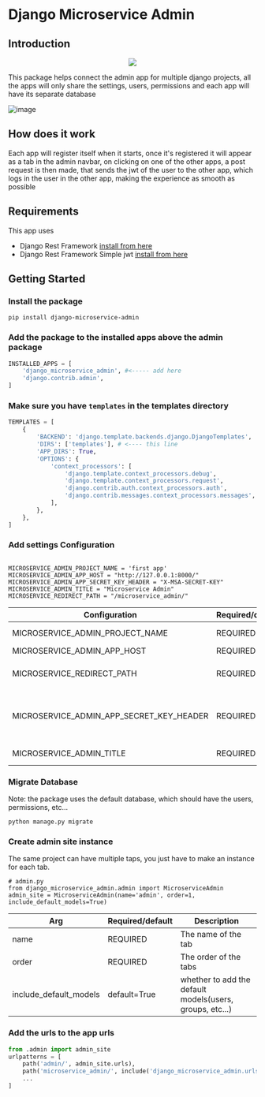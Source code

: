 # Django Microservice Admin
## Introduction
<p align="center">
<img  src="https://user-images.githubusercontent.com/36309814/196048602-78de66a3-9e90-4598-bc77-6b4c4cb943fd.png">
</p>


This package helps connect the admin app for multiple django projects,
all the apps will only share the settings, users, permissions
and each app will have its separate database 

![image](https://user-images.githubusercontent.com/36309814/196048158-bd327cbf-a362-4651-9ff5-c6155c6b86bd.png)


## How does it work
Each app will register itself when it starts, once it's registered it will appear as a tab in the admin navbar, 
on clicking on one of the other apps, a post request is then made, that sends the jwt of the user to the other app, which logs in the user in the other app, making the experience as smooth as possible


## Requirements
This app uses 
- Django Rest Framework [install from here](https://www.django-rest-framework.org/#installation)
- Django Rest Framework Simple jwt [install from here](https://django-rest-framework-simplejwt.readthedocs.io/en/latest/getting_started.html#installation)

## Getting Started
### Install the package
```
pip install django-microservice-admin
```

### Add the package to the installed apps above the admin package
```python
INSTALLED_APPS = [
    'django_microservice_admin', #<----- add here 
    'django.contrib.admin',
]
```

### Make sure you have `templates` in the templates directory
```python
TEMPLATES = [
    {
        'BACKEND': 'django.template.backends.django.DjangoTemplates',
        'DIRS': ['templates'], # <---- this line
        'APP_DIRS': True,
        'OPTIONS': {
            'context_processors': [
                'django.template.context_processors.debug',
                'django.template.context_processors.request',
                'django.contrib.auth.context_processors.auth',
                'django.contrib.messages.context_processors.messages',
            ],
        },
    },
]
```


### Add settings Configuration 
```

MICROSERVICE_ADMIN_PROJECT_NAME = 'first app'
MICROSERVICE_ADMIN_APP_HOST = "http://127.0.0.1:8000/"
MICROSERVICE_ADMIN_APP_SECRET_KEY_HEADER = "X-MSA-SECRET-KEY"
MICROSERVICE_ADMIN_TITLE = "Microservice Admin"
MICROSERVICE_REDIRECT_PATH = "/microservice_admin/"

```
| Configuration   | Required/default     | Description  |
| --- | --- | --- |
| MICROSERVICE_ADMIN_PROJECT_NAME      | REQUIRED   | The name of the project|
| MICROSERVICE_ADMIN_APP_HOST     | REQUIRED   | The url of the site|
| MICROSERVICE_REDIRECT_PATH     | REQUIRED   | the path to the microservice_view, ex: '/microservice_admin/' |
| MICROSERVICE_ADMIN_APP_SECRET_KEY_HEADER     | REQUIRED   | The header name that is used for the jwt in the form, should be the same for all the apps|
| MICROSERVICE_ADMIN_TITLE     | REQUIRED   | The title that shown in the admin |

### Migrate Database
Note: the package uses the default database, which should have the users, permissions, etc...
``` 
python manage.py migrate
```
### Create admin site instance
The same project can have multiple taps, you just have to make an instance for each tab.
```
# admin.py
from django_microservice_admin.admin import MicroserviceAdmin
admin_site = MicroserviceAdmin(name='admin', order=1, include_default_models=True)
```

| Arg   | Required/default     | Description    |
| --- | --- | --- |
| name| REQUIRED   | The name of the tab    |
| order     | REQUIRED   | The order of the tabs|
| include_default_models     | default=True   | whether to add the default models(users, groups, etc...)|

### Add the urls to the app urls
``` python
from .admin import admin_site
urlpatterns = [
    path('admin/', admin_site.urls),
    path('microservice_admin/', include('django_microservice_admin.urls')),
    ...
]
```
